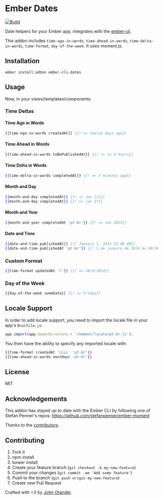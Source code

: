 # Ember Dates

[![Build](https://travis-ci.org/johnotander/ember-cli-dates.svg?branch=master)](https://travis-ci.org/johnotander/ember-cli-dates)

Date helpers for your Ember app, integrates with the [ember-cli](http://ember-cli.com).

This addon includes `time-ago-in-words`, `time-ahead-in-words`, `time-delta-in-words`,
`time-format`, `day-of-the-week`. It uses moment.js.

## Installation

```
ember install:addon ember-cli-dates
```

## Usage

Now, in your views/templates/components:

### Time Deltas

#### Time Ago in Words

```hbs
{{time-ago-in-words createdAt}} {{! => twelve days ago}}
```

#### Time Ahead in Words

```hbs
{{time-ahead-in-words toBePublishedAt}} {{! => in 4 hours}}
```

#### Time Delta in Words

```hbs
{{time-delta-in-words completedAt}} {{! => 7 minutes ago}}
```

#### Month and Day

```hbs
{{month-and-day completedAt}} {{! => Jan 1st}}
{{month-and-day completedAt}} {{! => jan 1º}}
```

#### Month and Year

```hbs
{{month-and-year completedAt 'pt-br'}} {{! => Jan 2015}}
```

#### Date and Time

```hbs
{{date-and-time publishedAt}} {{! January 1, 2014 12:00 AM}}
{{date-and-time publishedAt 'pt-br'}} {{! 1 de janeiro de 2014 às 00:00}}
```


### Custom Format

```hbs
{{time-format updatedAt 'l'}} {{! => 10/9/2014}}
```

### Day of the Week

```hbs
{{day-of-the-week someDate}} {{! => Friday}}
```

## Locale Support

In order to add locale support, you need to import the locale file in your app's `Brocfile.js`:

```js
app.import(app.bowerDirectory + '/moment/locale/pt-br.js');
```

You then have the ability to specify any imported locale with:

```hbs
{{time-format createdAt 'LLLL' 'pt-br'}}
{{time-ahead-in-words nextHour 'pt-br'}}
```

## License

MIT

## Acknowledgements

This addon has stayed up to date with the Ember CLI by following one of Stefan Penner's repos:
<https://github.com/stefanpenner/ember-moment>

Thanks to the [contributors](https://github.com/johnotander/ember-cli-dates/graphs/contributors).

## Contributing

1. Fork it
2. npm install
3. bower install
4. Create your feature branch (`git checkout -b my-new-feature`)
5. Commit your changes (`git commit -am 'Add some feature'`)
6. Push to the branch (`git push origin my-new-feature`)
7. Create new Pull Request

Crafted with <3 by [John Otander](http://johnotander.com).
